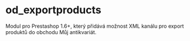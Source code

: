 # od_exportproducts
Modul pro Prestashop 1.6+, který přidává možnost XML kanálu pro export produktů do obchodu Můj antikvariát.
